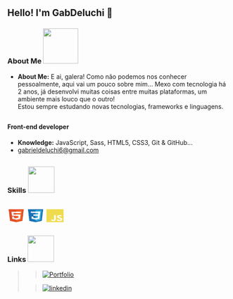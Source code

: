 ## Hello! I'm GabDeluchi 👋

### About Me <img src="https://user-images.githubusercontent.com/98788821/209613851-2c554bb7-4571-4322-b7c3-1e34ca111dd1.gif" width="80" height="80"/>

- **About Me:**  E ai, galera! Como não podemos nos conhecer pessoalmente, aqui vai um pouco sobre mim... Mexo com tecnologia há 2 anos, já desenvolvi muitas coisas entre muitas plataformas, um ambiente mais louco que o outro! <br>
Estou sempre estudando novas tecnologias, frameworks e linguagens.

##

#### Front-end developer

- **Knowledge:** JavaScript, Sass, HTML5, CSS3, Git & GitHub...
- gabrieldeluchi6@gmail.com

##

### Skills <img src="https://user-images.githubusercontent.com/98788821/209614966-decb7a0e-03fe-425a-837d-cd511d6197ee.gif" width="60" height="60"/> 

  <div style="display: inline_block"><br>
    <img align="center" alt="HTML" height="30" width="40" src="https://raw.githubusercontent.com/devicons/devicon/master/icons/html5/html5-original.svg">
    <img align="center" alt="CSS" height="30" width="40" src="https://raw.githubusercontent.com/devicons/devicon/master/icons/css3/css3-original.svg">
    <img align="center" alt="Js" height="30" width="40" src="https://raw.githubusercontent.com/devicons/devicon/master/icons/javascript/javascript-plain.svg">
  </div>
  
  ##
  
### Links <img src="https://wealthie.works/wp-content/uploads/WLTH_Fox_Loop_v001.gif" width="60" height="60"/>
>>[![Portfolio](https://img.shields.io/badge/Portfolio-000000?style=for-the-badge&logoColor=white)](https://)
>
>>[![linkedin](https://img.shields.io/badge/linkedin-0A66C2?style=for-the-badge&logo=linkedin&logoColor=white)](https://)


<!---
GabDeluchi/GabDeluchi is a ✨ special ✨ repository because its `README.md` (this file) appears on your GitHub profile.
You can click the Preview link to take a look at your changes.
--->
